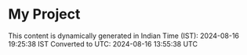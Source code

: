 # My Project

This content is dynamically generated in Indian Time (IST): 2024-08-16 19:25:38 IST
Converted to UTC: 2024-08-16 13:55:38 UTC
